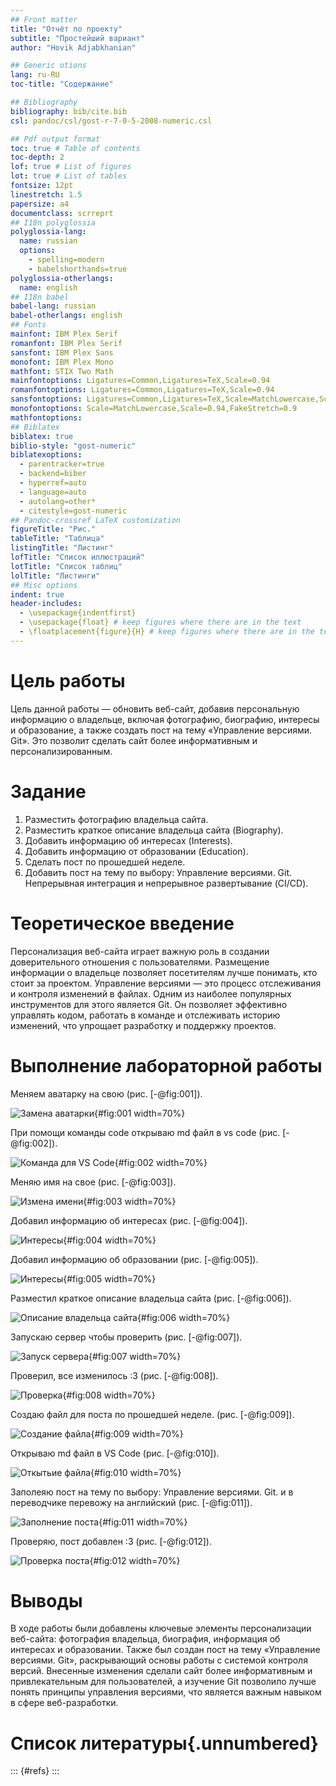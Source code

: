 ```yaml
---
## Front matter
title: "Отчёт по проекту"
subtitle: "Простейший вариант"
author: "Hovik Adjabkhanian"

## Generic otions
lang: ru-RU
toc-title: "Содержание"

## Bibliography
bibliography: bib/cite.bib
csl: pandoc/csl/gost-r-7-0-5-2008-numeric.csl

## Pdf output format
toc: true # Table of contents
toc-depth: 2
lof: true # List of figures
lot: true # List of tables
fontsize: 12pt
linestretch: 1.5
papersize: a4
documentclass: scrreprt
## I18n polyglossia
polyglossia-lang:
  name: russian
  options:
	- spelling=modern
	- babelshorthands=true
polyglossia-otherlangs:
  name: english
## I18n babel
babel-lang: russian
babel-otherlangs: english
## Fonts
mainfont: IBM Plex Serif
romanfont: IBM Plex Serif
sansfont: IBM Plex Sans
monofont: IBM Plex Mono
mathfont: STIX Two Math
mainfontoptions: Ligatures=Common,Ligatures=TeX,Scale=0.94
romanfontoptions: Ligatures=Common,Ligatures=TeX,Scale=0.94
sansfontoptions: Ligatures=Common,Ligatures=TeX,Scale=MatchLowercase,Scale=0.94
monofontoptions: Scale=MatchLowercase,Scale=0.94,FakeStretch=0.9
mathfontoptions:
## Biblatex
biblatex: true
biblio-style: "gost-numeric"
biblatexoptions:
  - parentracker=true
  - backend=biber
  - hyperref=auto
  - language=auto
  - autolang=other*
  - citestyle=gost-numeric
## Pandoc-crossref LaTeX customization
figureTitle: "Рис."
tableTitle: "Таблица"
listingTitle: "Листинг"
lofTitle: "Список иллюстраций"
lotTitle: "Список таблиц"
lolTitle: "Листинги"
## Misc options
indent: true
header-includes:
  - \usepackage{indentfirst}
  - \usepackage{float} # keep figures where there are in the text
  - \floatplacement{figure}{H} # keep figures where there are in the text
---
```


# Цель работы

Цель данной работы — обновить веб-сайт, добавив персональную информацию о владельце, включая фотографию, биографию, интересы и образование, а также создать пост на тему «Управление версиями. Git». Это позволит сделать сайт более информативным и персонализированным.

# Задание

1. Разместить фотографию владельца сайта.
2. Разместить краткое описание владельца сайта (Biography).
3. Добавить информацию об интересах (Interests).
4. Добавить информацию от образовании (Education).
5. Сделать пост по прошедшей неделе.
6. Добавить пост на тему по выбору:
Управление версиями. Git.
Непрерывная интеграция и непрерывное развертывание (CI/CD).

# Теоретическое введение

Персонализация веб-сайта играет важную роль в создании доверительного отношения с пользователями. Размещение информации о владельце позволяет посетителям лучше понимать, кто стоит за проектом.
Управление версиями — это процесс отслеживания и контроля изменений в файлах. Одним из наиболее популярных инструментов для этого является Git. Он позволяет эффективно управлять кодом, работать в команде и отслеживать историю изменений, что упрощает разработку и поддержку проектов.

# Выполнение лабораторной работы

Меняем аватарку на свою (рис. [-@fig:001]).

![Замена аватарки](image/1.png){#fig:001 width=70%}

При помощи команды code открываю md файл в vs code (рис. [-@fig:002]).

![Команда для VS Code](image/2.png){#fig:002 width=70%}

Меняю имя на свое (рис. [-@fig:003]).

![Измена имени](image/4.png){#fig:003 width=70%}

Добавил информацию об интересах (рис. [-@fig:004]).

![Интересы](image/5.png){#fig:004 width=70%}

Добавил информацию об образовании (рис. [-@fig:005]).

![Интересы](image/6.png){#fig:005 width=70%}

Разместил краткое описание владельца сайта (рис. [-@fig:006]).

![Описание владельца сайта](image/7.png){#fig:006 width=70%}

Запускаю сервер чтобы проверить (рис. [-@fig:007]).

![Запуск сервера](image/8.png){#fig:007 width=70%}

Проверил, все изменилось :3 (рис. [-@fig:008]).

![Проверка](image/9.png){#fig:008 width=70%}

Создаю файл для поста по прошедшей неделе. (рис. [-@fig:009]).

![Создание файла](image/10.png){#fig:009 width=70%}

Открываю md файл в VS Code (рис. [-@fig:010]).

![Откытьие файла](image/11.png){#fig:010 width=70%}

Заполеяю пост на тему по выбору:
Управление версиями. Git. и в переводчике перевожу на английский (рис. [-@fig:011]).

![Заполнение поста](image/12.png){#fig:011 width=70%}

Проверяю, пост добавлен :3 (рис. [-@fig:012]).

![Проверка поста](image/12.png){#fig:012 width=70%}

# Выводы

В ходе работы были добавлены ключевые элементы персонализации веб-сайта: фотография владельца, биография, информация об интересах и образовании. Также был создан пост на тему «Управление версиями. Git», раскрывающий основы работы с системой контроля версий.
Внесенные изменения сделали сайт более информативным и привлекательным для пользователей, а изучение Git позволило лучше понять принципы управления версиями, что является важным навыком в сфере веб-разработки.

# Список литературы{.unnumbered}

::: {#refs}
:::
